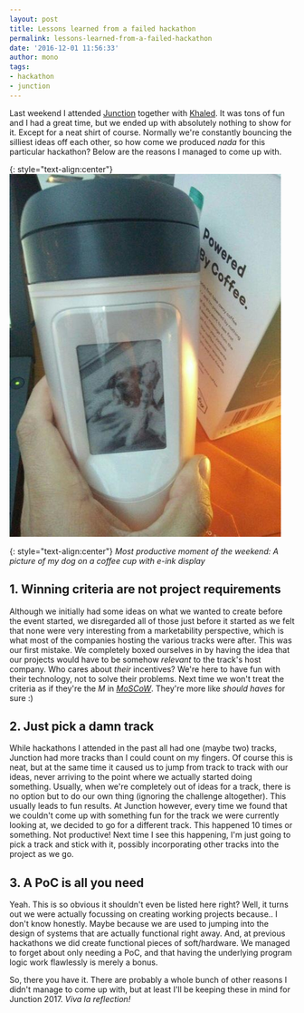 ```yaml
---
layout: post
title: Lessons learned from a failed hackathon
permalink: lessons-learned-from-a-failed-hackathon
date: '2016-12-01 11:56:33'
author: mono
tags:
- hackathon
- junction
---
```


Last weekend I attended [Junction](https://hackjunction.com) together with [Khaled](https://rootfs.eu/author/kmhn/). It was tons of fun and I had a great time, but we ended up with absolutely nothing to show for it. Except for a neat shirt of course. 
Normally we're constantly bouncing the silliest ideas off each other, so how come we produced *nada* for this particular hackathon? Below are the reasons I managed to come up with.

{: style="text-align:center"}
![](/content/images/2016/11/muki_pan_small.jpg)

{: style="text-align:center"}
*Most productive moment of the weekend: A picture of my dog on a coffee cup with e-ink display*

## 1. Winning criteria are not project requirements
Although we initially had some ideas on what we wanted to create before the event started, we disregarded all of those just before it started as we felt that none were very interesting from a marketability perspective, which is what most of the companies hosting the various tracks were after. This was our first mistake. We completely boxed ourselves in by having the idea that our projects would have to be somehow *relevant* to the track's host company. Who cares about *their* incentives? We're here to have fun with their technology, not to solve their problems.
 Next time we won't treat the criteria as if they're the *M* in *[MoSCoW](https://en.wikipedia.org/wiki/MoSCoW_method)*. 
They're more like *should haves* for sure :)

## 2. Just pick a damn track
While hackathons I attended in the past all had one (maybe two) tracks, Junction had more tracks than I could count on my fingers. Of course this is neat, but at the same time it caused us to jump from track to track with our ideas, never arriving to the point where we actually started doing something. Usually, when we're completely out of ideas for a track, there is no option but to do our own thing (ignoring the challenge altogether). This usually leads to fun results. 
At Junction however, every time we found that we couldn't come up with something fun for the track we were currently looking at, we decided to go for a different track. This happened 10 times or something. Not productive!
 Next time I see this happening, I'm just going to pick a track and stick with it, possibly incorporating other tracks into the project as we go.

## 3. A PoC is all you need
Yeah. This is so obvious it shouldn't even be listed here right? Well, it turns out we were actually focussing on creating working projects because.. I don't know honestly. 
Maybe because we are used to jumping into the design of systems that are actually functional right away. And, at previous hackathons we did create functional pieces of soft/hardware. We managed to forget about only needing a PoC, and that having the underlying program logic work flawlessly is merely a bonus.

So, there you have it. There are probably a whole bunch of other reasons I didn't manage to come up with, but at least I'll be keeping these in mind for Junction 2017.
*Viva la reflection!*
